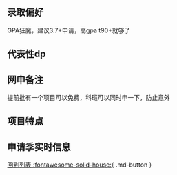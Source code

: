 ## 录取偏好

GPA狂魔，建议3.7+申请，高gpa t90+就够了

## 代表性dp

## 网申备注
提前批有一个项目可以免费，科班可以同时申一下，防止意外

## 项目特点

## 申请季实时信息

[回到列表 :fontawesome-solid-house:](选校梯度.md){ .md-button }
